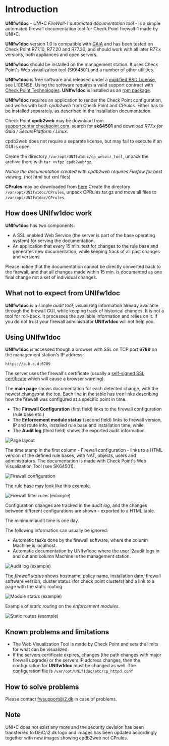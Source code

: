 
# Introduction

**UNIfw1doc** - _UNI•C FireWall-1 automated documentation tool_ - is a simple
automated firewall documentation tool for Check Point firewall-1 made by UNI•C.

**UNIfw1doc** version 1.0 is compatible with
[GAiA](http://en.wikipedia.org/wiki/Check_Point_VPN-1 ) and has been tested on
Check Point R77.10, R77.20 and R77.30, and should work with all later R77.x
versions, both appliances and open servers.

**UNIfw1doc** should be installed on the management station. It uses Check
Point's Web visualization tool (SK64501) and a number of other utilities.

**UNIfw1doc** is free software and released under a
[modified BSD License](https://opensource.org/licenses/BSD-3-Clause), see LICENSE. Using the
software requires a valid support contract with [Check Point Technologies](http://www.checkpoint.com).
**UNIfw1doc** is installed as an [rpm package](http://en.wikipedia.org/wiki/RPM_Package_Manager).

**UNIfw1doc** requires an application to render the Check Point configuration, and
works with both _cpdb2web_ from Check Point and _CPrules_. Either has to be installed
separately, as described in the installation documentation.

Check Point **cpdb2web** may be download from
[supportcenter.checkpoint.com](https://supportcenter.checkpoint.com), search
for **sk64501** and download _R77.x for Gaia / SecurePlatform / Linux_.

cpdb2web does not require a separate license, but may fail to execute if an GUI is open.

Create the directory `/var/opt/UNIfw1doc/cp_webviz_tool`, unpack the archive
there with `tar xvfpz cpdb2web*gz`.

_Notice the documentation created with cpdb2web requires Firefow for best viewing._ (not html but xml files)

**CPrules** may be downloaded from [here](http://www.wormnet.nl/download/CPRules.tar.gz)
Create the directory `/var/opt/UNIfw1doc/CPrules`, unpack CPRules.tar.gz and move all files
to `/var/opt/UNIfw1doc/CPrules`.


## How does UNIfw1doc work
**UNIfw1doc** has two components:

   * A SSL enabled Web Service (the server is part of the base operating system) for serving the documentation.
   * An application that every 15 min. test for changes to the rule base and generates new documentation, while keeping track of all past changes and versions.

Please notice that the documentation cannot be directly converted back to the firewall, and that all changes made within 15 min. is documented as one final change not a set of individual changes.

## What not to expect from **UNIfw1doc**
**UNIfw1doc** is a simple _audit tool_, visualizing information already available through the firewall GUI, while keeping track of historical changes. It is not a tool for roll-back. It processes the available information and relies on it. If you do not trust your firewall administrator **UNIfw1doc** will not help you.

## Using **UNIfw1doc**

**UNIfw1doc** is accessed though a browser with SSL on TCP port **6789** on the management station's IP address:

    https://a.b.c.d:6789

The server uses the firewall's certificate (usually a [self-signed SSL certificate](http://en.wikipedia.org/wiki/Self-signed_certificate) which will cause a browser warning).

The **main page** shows documentation for each detected change, with the newest changes at the top. Each line in the table has tree links describing how the firewall was configured at a specific point in time. 

  * The **Firewall Configuration** (first field) links to the firewall configuration (rule base etc.)
  * The **Enforcement module status** (second field) links to firewall version, IP and route info, installed rule base and installation time, while 
  * The **Audit log** (third field) shows the exported audit information.

![Page layout](assets/img/all.png)

The time stamp in the first column - Firewall configuration - links to a HTML version of the defined rule bases, with NAT, objects, users and administrators. The documentation is made with Check Point's Web Visualization Tool (see SK64501).

![Firewall configuration](assets/img/webtool-main.png)

The rule base may look like this example.

![Firewall filter rules (example)](assets/img/rulebase.png)

Configuration changes are tracked in the _audit log_, and the changes between different configurations are shown - exported to a HTML table. 

The minimum audit time is one day.

The following information can usually be ignored:

  * Automatic tasks done by the firewall software, where the column Machine is localhost.
  * Automatic documentation by UNIfw1doc where the user i2audit logs in and out and column Machine is the management station.

![Audit log (example)](assets/img/audit.png)

The _firewall status_ shows hostname, policy name, installation date, firewall software version, cluster status (for check point clusters) and a link to a page with the static routing.

![Module status (example)](assets/img/status.png)

Example of _static routing_ on the _enforcement modules_.

![Static routes (example)](assets/img/route.png)

## Known problems and limitations
  * The Web Visualization Tool is made by Check Point and sets the limits for what can be visualized.
  * If the servers certificate expires, changes (the path changes with major firewall upgrade) or the servers IP address changes, then the configuration for **UNIfw1doc** must be changed as well. The configuration file is ``/var/opt/UNIf1doc/etc/cp_httpd.conf``

## How to solve problems
Please contact fwsupport@i2.dk in case of problems.

## Note
UNI•C does not exist any more and the security devision has been transferred to
DEiC/i2.dk logo and images has been updated accordingly together with new
images showing cpdb2web not CPrules.

